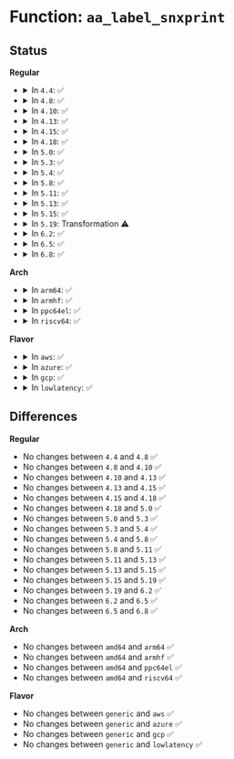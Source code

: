 # Function: <code>aa_label_snxprint</code>

## Status
<b>Regular</b>
<ul>
<li>
<details>
<summary>In <code>4.4</code>: ✅</summary>

```c
int aa_label_snxprint(char *str, size_t size, struct aa_ns *ns, struct aa_label *label, int flags);
```

**Collision:** Unique Global

**Inline:** No

**Transformation:** False

**Instances:**

```
In security/apparmor/label.c (ffffffff8138c570)
Location: security/apparmor/label.c:1591
Inline: False
Direct callers:
  - security/apparmor/procattr.c:aa_getprocattr
  - security/apparmor/procattr.c:aa_getprocattr
  - security/apparmor/label.c:aa_label_asxprint
  - security/apparmor/label.c:aa_label_asxprint
  - security/apparmor/label.c:aa_label_asxprint
  - security/apparmor/label.c:aa_label_acntsxprint
  - security/apparmor/label.c:aa_label_acntsxprint
```
**Symbols:**

```
ffffffff8138c570-ffffffff8138c7e6: aa_label_snxprint (STB_GLOBAL)
```
</details>
</li>
<li>
<details>
<summary>In <code>4.8</code>: ✅</summary>

```c
int aa_label_snxprint(char *str, size_t size, struct aa_ns *ns, struct aa_label *label, int flags);
```

**Collision:** Unique Global

**Inline:** No

**Transformation:** False

**Instances:**

```
In security/apparmor/label.c (ffffffff813c7370)
Location: security/apparmor/label.c:1606
Inline: False
Direct callers:
  - security/apparmor/procattr.c:aa_getprocattr
  - security/apparmor/procattr.c:aa_getprocattr
  - security/apparmor/label.c:aa_label_acntsxprint
  - security/apparmor/label.c:aa_label_acntsxprint
  - security/apparmor/label.c:aa_label_asxprint
  - security/apparmor/label.c:aa_label_asxprint
```
**Symbols:**

```
ffffffff813c7370-ffffffff813c75af: aa_label_snxprint (STB_GLOBAL)
```
</details>
</li>
<li>
<details>
<summary>In <code>4.10</code>: ✅</summary>

```c
int aa_label_snxprint(char *str, size_t size, struct aa_ns *ns, struct aa_label *label, int flags);
```

**Collision:** Unique Global

**Inline:** No

**Transformation:** False

**Instances:**

```
In security/apparmor/label.c (ffffffff813de950)
Location: security/apparmor/label.c:1621
Inline: False
Direct callers:
  - security/apparmor/procattr.c:aa_getprocattr
  - security/apparmor/procattr.c:aa_getprocattr
  - security/apparmor/label.c:aa_label_acntsxprint
  - security/apparmor/label.c:aa_label_acntsxprint
  - security/apparmor/label.c:aa_label_asxprint
  - security/apparmor/label.c:aa_label_asxprint
```
**Symbols:**

```
ffffffff813de950-ffffffff813deb8f: aa_label_snxprint (STB_GLOBAL)
```
</details>
</li>
<li>
<details>
<summary>In <code>4.13</code>: ✅</summary>

```c
int aa_label_snxprint(char *str, size_t size, struct aa_ns *ns, struct aa_label *label, int flags);
```

**Collision:** Unique Global

**Inline:** No

**Transformation:** False

**Instances:**

```
In security/apparmor/label.c (ffffffff813ee430)
Location: security/apparmor/label.c:1598
Inline: False
Direct callers:
  - security/apparmor/procattr.c:aa_getprocattr
  - security/apparmor/procattr.c:aa_getprocattr
  - security/apparmor/label.c:aa_label_acntsxprint
  - security/apparmor/label.c:aa_label_acntsxprint
  - security/apparmor/label.c:aa_label_asxprint
  - security/apparmor/label.c:aa_label_asxprint
```
**Symbols:**

```
ffffffff813ee430-ffffffff813ee6fa: aa_label_snxprint (STB_GLOBAL)
```
</details>
</li>
<li>
<details>
<summary>In <code>4.15</code>: ✅</summary>

```c
int aa_label_snxprint(char *str, size_t size, struct aa_ns *ns, struct aa_label *label, int flags);
```

**Collision:** Unique Global

**Inline:** No

**Transformation:** False

**Instances:**

```
In security/apparmor/label.c (ffffffff814160e0)
Location: security/apparmor/label.c:1598
Inline: False
Direct callers:
  - security/apparmor/procattr.c:aa_getprocattr
  - security/apparmor/procattr.c:aa_getprocattr
  - security/apparmor/label.c:aa_label_acntsxprint
  - security/apparmor/label.c:aa_label_acntsxprint
  - security/apparmor/label.c:aa_label_asxprint
  - security/apparmor/label.c:aa_label_asxprint
```
**Symbols:**

```
ffffffff814160e0-ffffffff814163aa: aa_label_snxprint (STB_GLOBAL)
```
</details>
</li>
<li>
<details>
<summary>In <code>4.18</code>: ✅</summary>

```c
int aa_label_snxprint(char *str, size_t size, struct aa_ns *ns, struct aa_label *label, int flags);
```

**Collision:** Unique Global

**Inline:** No

**Transformation:** False

**Instances:**

```
In security/apparmor/label.c (ffffffff814484a0)
Location: security/apparmor/label.c:1597
Inline: False
Direct callers:
  - security/apparmor/procattr.c:aa_getprocattr
  - security/apparmor/procattr.c:aa_getprocattr
  - security/apparmor/procattr.c:aa_getprocattr
  - security/apparmor/secid.c:apparmor_secid_to_secctx
  - security/apparmor/label.c:aa_label_acntsxprint
  - security/apparmor/label.c:aa_label_acntsxprint
  - security/apparmor/label.c:aa_label_asxprint
  - security/apparmor/label.c:aa_label_asxprint
```
**Symbols:**

```
ffffffff814484a0-ffffffff8144877a: aa_label_snxprint (STB_GLOBAL)
```
</details>
</li>
<li>
<details>
<summary>In <code>5.0</code>: ✅</summary>

```c
int aa_label_snxprint(char *str, size_t size, struct aa_ns *ns, struct aa_label *label, int flags);
```

**Collision:** Unique Global

**Inline:** No

**Transformation:** False

**Instances:**

```
In security/apparmor/label.c (ffffffff814653d0)
Location: security/apparmor/label.c:1598
Inline: False
Direct callers:
  - security/apparmor/procattr.c:aa_getprocattr
  - security/apparmor/procattr.c:aa_getprocattr
  - security/apparmor/procattr.c:aa_getprocattr
  - security/apparmor/label.c:aa_label_acntsxprint
  - security/apparmor/label.c:aa_label_acntsxprint
  - security/apparmor/label.c:aa_label_asxprint
  - security/apparmor/label.c:aa_label_asxprint
```
**Symbols:**

```
ffffffff814653d0-ffffffff814656ad: aa_label_snxprint (STB_GLOBAL)
```
</details>
</li>
<li>
<details>
<summary>In <code>5.3</code>: ✅</summary>

```c
int aa_label_snxprint(char *str, size_t size, struct aa_ns *ns, struct aa_label *label, int flags);
```

**Collision:** Unique Global

**Inline:** No

**Transformation:** False

**Instances:**

```
In security/apparmor/label.c (ffffffff814929d0)
Location: security/apparmor/label.c:1594
Inline: False
Direct callers:
  - security/apparmor/procattr.c:aa_getprocattr
  - security/apparmor/procattr.c:aa_getprocattr
  - security/apparmor/procattr.c:aa_getprocattr
  - security/apparmor/label.c:aa_label_acntsxprint
  - security/apparmor/label.c:aa_label_acntsxprint
  - security/apparmor/label.c:aa_label_asxprint
  - security/apparmor/label.c:aa_label_asxprint
```
**Symbols:**

```
ffffffff814929d0-ffffffff81492c68: aa_label_snxprint (STB_GLOBAL)
```
</details>
</li>
<li>
<details>
<summary>In <code>5.4</code>: ✅</summary>

```c
int aa_label_snxprint(char *str, size_t size, struct aa_ns *ns, struct aa_label *label, int flags);
```

**Collision:** Unique Global

**Inline:** No

**Transformation:** False

**Instances:**

```
In security/apparmor/label.c (ffffffff814ac900)
Location: security/apparmor/label.c:1623
Inline: False
Direct callers:
  - security/apparmor/procattr.c:aa_getprocattr
  - security/apparmor/procattr.c:aa_getprocattr
  - security/apparmor/procattr.c:aa_getprocattr
  - security/apparmor/label.c:aa_label_acntsxprint
  - security/apparmor/label.c:aa_label_acntsxprint
  - security/apparmor/label.c:aa_label_asxprint
  - security/apparmor/label.c:aa_label_asxprint
```
**Symbols:**

```
ffffffff814ac900-ffffffff814acb98: aa_label_snxprint (STB_GLOBAL)
```
</details>
</li>
<li>
<details>
<summary>In <code>5.8</code>: ✅</summary>

```c
int aa_label_snxprint(char *str, size_t size, struct aa_ns *ns, struct aa_label *label, int flags);
```

**Collision:** Unique Global

**Inline:** No

**Transformation:** False

**Instances:**

```
In security/apparmor/label.c (ffffffff8150b360)
Location: security/apparmor/label.c:1623
Inline: False
Direct callers:
  - security/apparmor/procattr.c:aa_getprocattr
  - security/apparmor/procattr.c:aa_getprocattr
  - security/apparmor/secid.c:apparmor_secid_to_secctx
  - security/apparmor/label.c:aa_label_acntsxprint
  - security/apparmor/label.c:aa_label_acntsxprint
  - security/apparmor/label.c:aa_label_asxprint
  - security/apparmor/label.c:aa_label_asxprint
```
**Symbols:**

```
ffffffff8150b360-ffffffff8150b5ce: aa_label_snxprint (STB_GLOBAL)
```
</details>
</li>
<li>
<details>
<summary>In <code>5.11</code>: ✅</summary>

```c
int aa_label_snxprint(char *str, size_t size, struct aa_ns *ns, struct aa_label *label, int flags);
```

**Collision:** Unique Global

**Inline:** No

**Transformation:** False

**Instances:**

```
In security/apparmor/label.c (ffffffff81528210)
Location: security/apparmor/label.c:1623
Inline: False
Direct callers:
  - security/apparmor/procattr.c:aa_getprocattr
  - security/apparmor/procattr.c:aa_getprocattr
  - security/apparmor/secid.c:apparmor_secid_to_secctx
  - security/apparmor/label.c:aa_label_acntsxprint
  - security/apparmor/label.c:aa_label_acntsxprint
  - security/apparmor/label.c:aa_label_asxprint
  - security/apparmor/label.c:aa_label_asxprint
```
**Symbols:**

```
ffffffff81528210-ffffffff8152847e: aa_label_snxprint (STB_GLOBAL)
```
</details>
</li>
<li>
<details>
<summary>In <code>5.13</code>: ✅</summary>

```c
int aa_label_snxprint(char *str, size_t size, struct aa_ns *ns, struct aa_label *label, int flags);
```

**Collision:** Unique Global

**Inline:** No

**Transformation:** False

**Instances:**

```
In security/apparmor/label.c (ffffffff8152e380)
Location: security/apparmor/label.c:1623
Inline: False
Direct callers:
  - security/apparmor/procattr.c:aa_getprocattr
  - security/apparmor/procattr.c:aa_getprocattr
  - security/apparmor/procattr.c:aa_getprocattr
  - security/apparmor/secid.c:apparmor_secid_to_secctx
  - security/apparmor/label.c:aa_label_acntsxprint
  - security/apparmor/label.c:aa_label_acntsxprint
  - security/apparmor/label.c:aa_label_asxprint
  - security/apparmor/label.c:aa_label_asxprint
```
**Symbols:**

```
ffffffff8152e380-ffffffff8152e5ef: aa_label_snxprint (STB_GLOBAL)
```
</details>
</li>
<li>
<details>
<summary>In <code>5.15</code>: ✅</summary>

```c
int aa_label_snxprint(char *str, size_t size, struct aa_ns *ns, struct aa_label *label, int flags);
```

**Collision:** Unique Global

**Inline:** No

**Transformation:** False

**Instances:**

```
In security/apparmor/label.c (ffffffff8158c770)
Location: security/apparmor/label.c:1623
Inline: False
Direct callers:
  - security/apparmor/procattr.c:aa_getprocattr
  - security/apparmor/procattr.c:aa_getprocattr
  - security/apparmor/procattr.c:aa_getprocattr
  - security/apparmor/secid.c:apparmor_secid_to_secctx
  - security/apparmor/label.c:aa_label_acntsxprint
  - security/apparmor/label.c:aa_label_acntsxprint
  - security/apparmor/label.c:aa_label_asxprint
  - security/apparmor/label.c:aa_label_asxprint
```
**Symbols:**

```
ffffffff8158c770-ffffffff8158c9df: aa_label_snxprint (STB_GLOBAL)
```
</details>
</li>
<li>
<details>
<summary>In <code>5.19</code>: Transformation ⚠️</summary>

```c
int aa_label_snxprint(char *str, size_t size, struct aa_ns *ns, struct aa_label *label, int flags);
```

**Collision:** Unique Global

**Inline:** No

**Transformation:** True

**Instances:**

```
In security/apparmor/label.c (0)
Location: security/apparmor/label.c:1629
Inline: False
Direct callers:
  - security/apparmor/procattr.c:aa_getprocattr
  - security/apparmor/procattr.c:aa_getprocattr
  - security/apparmor/procattr.c:aa_getprocattr
  - security/apparmor/secid.c:apparmor_secid_to_secctx
  - security/apparmor/label.c:aa_label_acntsxprint
  - security/apparmor/label.c:aa_label_acntsxprint
  - security/apparmor/label.c:aa_label_asxprint
  - security/apparmor/label.c:aa_label_asxprint
```
**Symbols:**

```
ffffffff81e89664-ffffffff81e89689: aa_label_snxprint.cold (STB_LOCAL)
ffffffff8162d920-ffffffff8162dbfb: aa_label_snxprint (STB_GLOBAL)
```
</details>
</li>
<li>
<details>
<summary>In <code>6.2</code>: ✅</summary>

```c
int aa_label_snxprint(char *str, size_t size, struct aa_ns *ns, struct aa_label *label, int flags);
```

**Collision:** Unique Global

**Inline:** No

**Transformation:** False

**Instances:**

```
In security/apparmor/label.c (ffffffff816e2430)
Location: security/apparmor/label.c:1623
Inline: False
Direct callers:
  - security/apparmor/procattr.c:aa_getprocattr
  - security/apparmor/procattr.c:aa_getprocattr
  - security/apparmor/secid.c:apparmor_secid_to_secctx
  - security/apparmor/label.c:aa_label_acntsxprint
  - security/apparmor/label.c:aa_label_acntsxprint
  - security/apparmor/label.c:aa_label_asxprint
  - security/apparmor/label.c:aa_label_asxprint
```
**Symbols:**

```
ffffffff816e2430-ffffffff816e26f5: aa_label_snxprint (STB_GLOBAL)
```
</details>
</li>
<li>
<details>
<summary>In <code>6.5</code>: ✅</summary>

```c
int aa_label_snxprint(char *str, size_t size, struct aa_ns *ns, struct aa_label *label, int flags);
```

**Collision:** Unique Global

**Inline:** No

**Transformation:** False

**Instances:**

```
In security/apparmor/label.c (ffffffff8171ba10)
Location: security/apparmor/label.c:1623
Inline: False
Direct callers:
  - security/apparmor/procattr.c:aa_getprocattr
  - security/apparmor/procattr.c:aa_getprocattr
  - security/apparmor/secid.c:apparmor_secid_to_secctx
  - security/apparmor/label.c:aa_label_acntsxprint
  - security/apparmor/label.c:aa_label_acntsxprint
  - security/apparmor/label.c:aa_label_asxprint
  - security/apparmor/label.c:aa_label_asxprint
```
**Symbols:**

```
ffffffff8171ba10-ffffffff8171bcd8: aa_label_snxprint (STB_GLOBAL)
```
</details>
</li>
<li>
<details>
<summary>In <code>6.8</code>: ✅</summary>

```c
int aa_label_snxprint(char *str, size_t size, struct aa_ns *ns, struct aa_label *label, int flags);
```

**Collision:** Unique Global

**Inline:** No

**Transformation:** False

**Instances:**

```
In security/apparmor/label.c (ffffffff8175a460)
Location: security/apparmor/label.c:1629
Inline: False
Direct callers:
  - security/apparmor/procattr.c:aa_getprocattr
  - security/apparmor/procattr.c:aa_getprocattr
  - security/apparmor/secid.c:apparmor_lsmblob_to_secctx
  - security/apparmor/secid.c:apparmor_secid_to_secctx
  - security/apparmor/label.c:aa_label_acntsxprint
  - security/apparmor/label.c:aa_label_acntsxprint
  - security/apparmor/label.c:aa_label_asxprint
  - security/apparmor/label.c:aa_label_asxprint
```
**Symbols:**

```
ffffffff8175a460-ffffffff8175a728: aa_label_snxprint (STB_GLOBAL)
```
</details>
</li>
</ul>
<b>Arch</b>
<ul>
<li>
<details>
<summary>In <code>arm64</code>: ✅</summary>

```c
int aa_label_snxprint(char *str, size_t size, struct aa_ns *ns, struct aa_label *label, int flags);
```

**Collision:** Unique Global

**Inline:** No

**Transformation:** False

**Instances:**

```
In security/apparmor/label.c (ffff8000105a3bb0)
Location: security/apparmor/label.c:1623
Inline: False
Direct callers:
  - security/apparmor/procattr.c:aa_getprocattr
  - security/apparmor/procattr.c:aa_getprocattr
  - security/apparmor/procattr.c:aa_getprocattr
  - security/apparmor/label.c:aa_label_acntsxprint
  - security/apparmor/label.c:aa_label_acntsxprint
  - security/apparmor/label.c:aa_label_asxprint
  - security/apparmor/label.c:aa_label_asxprint
```
**Symbols:**

```
ffff8000105a3bb0-ffff8000105a3eb8: aa_label_snxprint (STB_GLOBAL)
```
</details>
</li>
<li>
<details>
<summary>In <code>armhf</code>: ✅</summary>

```c
int aa_label_snxprint(char *str, size_t size, struct aa_ns *ns, struct aa_label *label, int flags);
```

**Collision:** Unique Global

**Inline:** No

**Transformation:** False

**Instances:**

```
In security/apparmor/label.c (c0753d3c)
Location: security/apparmor/label.c:1623
Inline: False
Direct callers:
  - security/apparmor/procattr.c:aa_getprocattr
  - security/apparmor/procattr.c:aa_getprocattr
  - security/apparmor/procattr.c:aa_getprocattr
  - security/apparmor/label.c:aa_label_acntsxprint
  - security/apparmor/label.c:aa_label_acntsxprint
  - security/apparmor/label.c:aa_label_asxprint
  - security/apparmor/label.c:aa_label_asxprint
```
**Symbols:**

```
c0753d3c-c0754044: aa_label_snxprint (STB_GLOBAL)
```
</details>
</li>
<li>
<details>
<summary>In <code>ppc64el</code>: ✅</summary>

```c
int aa_label_snxprint(char *str, size_t size, struct aa_ns *ns, struct aa_label *label, int flags);
```

**Collision:** Unique Global

**Inline:** No

**Transformation:** False

**Instances:**

```
In security/apparmor/label.c (c00000000071f360)
Location: security/apparmor/label.c:1623
Inline: False
Direct callers:
  - security/apparmor/procattr.c:aa_getprocattr
  - security/apparmor/procattr.c:aa_getprocattr
  - security/apparmor/label.c:aa_label_acntsxprint
  - security/apparmor/label.c:aa_label_acntsxprint
  - security/apparmor/label.c:aa_label_asxprint
  - security/apparmor/label.c:aa_label_asxprint
```
**Symbols:**

```
c00000000071f360-c00000000071f7f0: aa_label_snxprint (STB_GLOBAL)
```
</details>
</li>
<li>
<details>
<summary>In <code>riscv64</code>: ✅</summary>

```c
int aa_label_snxprint(char *str, size_t size, struct aa_ns *ns, struct aa_label *label, int flags);
```

**Collision:** Unique Global

**Inline:** No

**Transformation:** False

**Instances:**

```
In security/apparmor/label.c (ffffffe0003edef8)
Location: security/apparmor/label.c:1623
Inline: False
Direct callers:
  - security/apparmor/procattr.c:aa_getprocattr
  - security/apparmor/procattr.c:aa_getprocattr
  - security/apparmor/label.c:aa_label_acntsxprint
  - security/apparmor/label.c:aa_label_acntsxprint
  - security/apparmor/label.c:aa_label_asxprint
  - security/apparmor/label.c:aa_label_asxprint
```
**Symbols:**

```
ffffffe0003edef8-ffffffe0003ee146: aa_label_snxprint (STB_GLOBAL)
```
</details>
</li>
</ul>
<b>Flavor</b>
<ul>
<li>
<details>
<summary>In <code>aws</code>: ✅</summary>

```c
int aa_label_snxprint(char *str, size_t size, struct aa_ns *ns, struct aa_label *label, int flags);
```

**Collision:** Unique Global

**Inline:** No

**Transformation:** False

**Instances:**

```
In security/apparmor/label.c (ffffffff814a4ee0)
Location: security/apparmor/label.c:1623
Inline: False
Direct callers:
  - security/apparmor/procattr.c:aa_getprocattr
  - security/apparmor/procattr.c:aa_getprocattr
  - security/apparmor/procattr.c:aa_getprocattr
  - security/apparmor/label.c:aa_label_acntsxprint
  - security/apparmor/label.c:aa_label_acntsxprint
  - security/apparmor/label.c:aa_label_asxprint
  - security/apparmor/label.c:aa_label_asxprint
```
**Symbols:**

```
ffffffff814a4ee0-ffffffff814a5178: aa_label_snxprint (STB_GLOBAL)
```
</details>
</li>
<li>
<details>
<summary>In <code>azure</code>: ✅</summary>

```c
int aa_label_snxprint(char *str, size_t size, struct aa_ns *ns, struct aa_label *label, int flags);
```

**Collision:** Unique Global

**Inline:** No

**Transformation:** False

**Instances:**

```
In security/apparmor/label.c (ffffffff81495900)
Location: security/apparmor/label.c:1623
Inline: False
Direct callers:
  - security/apparmor/procattr.c:aa_getprocattr
  - security/apparmor/procattr.c:aa_getprocattr
  - security/apparmor/procattr.c:aa_getprocattr
  - security/apparmor/label.c:aa_label_acntsxprint
  - security/apparmor/label.c:aa_label_acntsxprint
  - security/apparmor/label.c:aa_label_asxprint
  - security/apparmor/label.c:aa_label_asxprint
```
**Symbols:**

```
ffffffff81495900-ffffffff81495b98: aa_label_snxprint (STB_GLOBAL)
```
</details>
</li>
<li>
<details>
<summary>In <code>gcp</code>: ✅</summary>

```c
int aa_label_snxprint(char *str, size_t size, struct aa_ns *ns, struct aa_label *label, int flags);
```

**Collision:** Unique Global

**Inline:** No

**Transformation:** False

**Instances:**

```
In security/apparmor/label.c (ffffffff814a0f80)
Location: security/apparmor/label.c:1623
Inline: False
Direct callers:
  - security/apparmor/procattr.c:aa_getprocattr
  - security/apparmor/procattr.c:aa_getprocattr
  - security/apparmor/procattr.c:aa_getprocattr
  - security/apparmor/label.c:aa_label_acntsxprint
  - security/apparmor/label.c:aa_label_acntsxprint
  - security/apparmor/label.c:aa_label_asxprint
  - security/apparmor/label.c:aa_label_asxprint
```
**Symbols:**

```
ffffffff814a0f80-ffffffff814a1218: aa_label_snxprint (STB_GLOBAL)
```
</details>
</li>
<li>
<details>
<summary>In <code>lowlatency</code>: ✅</summary>

```c
int aa_label_snxprint(char *str, size_t size, struct aa_ns *ns, struct aa_label *label, int flags);
```

**Collision:** Unique Global

**Inline:** No

**Transformation:** False

**Instances:**

```
In security/apparmor/label.c (ffffffff814b96a0)
Location: security/apparmor/label.c:1623
Inline: False
Direct callers:
  - security/apparmor/procattr.c:aa_getprocattr
  - security/apparmor/procattr.c:aa_getprocattr
  - security/apparmor/procattr.c:aa_getprocattr
  - security/apparmor/label.c:aa_label_acntsxprint
  - security/apparmor/label.c:aa_label_acntsxprint
  - security/apparmor/label.c:aa_label_asxprint
  - security/apparmor/label.c:aa_label_asxprint
```
**Symbols:**

```
ffffffff814b96a0-ffffffff814b9938: aa_label_snxprint (STB_GLOBAL)
```
</details>
</li>
</ul>

## Differences
<b>Regular</b>
<ul>
<li>
No changes between <code>4.4</code> and <code>4.8</code> ✅
</li>
<li>
No changes between <code>4.8</code> and <code>4.10</code> ✅
</li>
<li>
No changes between <code>4.10</code> and <code>4.13</code> ✅
</li>
<li>
No changes between <code>4.13</code> and <code>4.15</code> ✅
</li>
<li>
No changes between <code>4.15</code> and <code>4.18</code> ✅
</li>
<li>
No changes between <code>4.18</code> and <code>5.0</code> ✅
</li>
<li>
No changes between <code>5.0</code> and <code>5.3</code> ✅
</li>
<li>
No changes between <code>5.3</code> and <code>5.4</code> ✅
</li>
<li>
No changes between <code>5.4</code> and <code>5.8</code> ✅
</li>
<li>
No changes between <code>5.8</code> and <code>5.11</code> ✅
</li>
<li>
No changes between <code>5.11</code> and <code>5.13</code> ✅
</li>
<li>
No changes between <code>5.13</code> and <code>5.15</code> ✅
</li>
<li>
No changes between <code>5.15</code> and <code>5.19</code> ✅
</li>
<li>
No changes between <code>5.19</code> and <code>6.2</code> ✅
</li>
<li>
No changes between <code>6.2</code> and <code>6.5</code> ✅
</li>
<li>
No changes between <code>6.5</code> and <code>6.8</code> ✅
</li>
</ul>
<b>Arch</b>
<ul>
<li>
No changes between <code>amd64</code> and <code>arm64</code> ✅
</li>
<li>
No changes between <code>amd64</code> and <code>armhf</code> ✅
</li>
<li>
No changes between <code>amd64</code> and <code>ppc64el</code> ✅
</li>
<li>
No changes between <code>amd64</code> and <code>riscv64</code> ✅
</li>
</ul>
<b>Flavor</b>
<ul>
<li>
No changes between <code>generic</code> and <code>aws</code> ✅
</li>
<li>
No changes between <code>generic</code> and <code>azure</code> ✅
</li>
<li>
No changes between <code>generic</code> and <code>gcp</code> ✅
</li>
<li>
No changes between <code>generic</code> and <code>lowlatency</code> ✅
</li>
</ul>
